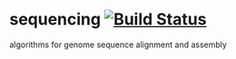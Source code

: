 # sequencing [![Build Status](https://travis-ci.org/jacobjinkelly/sequencing.svg?branch=master)](https://travis-ci.org/jacobjinkelly/sequencing)
algorithms for genome sequence alignment and assembly
